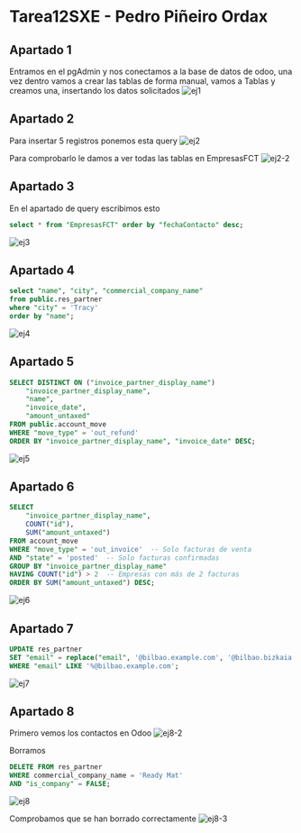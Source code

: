 # Tarea12SXE - Pedro Piñeiro Ordax

## Apartado 1

Entramos en el pgAdmin y nos conectamos a la base de datos de odoo, una vez dentro vamos a crear las tablas de forma manual, vamos a Tablas y creamos una, insertando los datos solicitados
![ej1](imgs/ej1.png)

## Apartado 2

Para insertar 5 registros ponemos esta query
![ej2](imgs/ej2.png)

Para comprobarlo le damos a ver todas las tablas en EmpresasFCT
![ej2-2](imgs/ej2-2.png)

## Apartado 3

En el apartado de query escribimos esto
```sql
select * from "EmpresasFCT" order by "fechaContacto" desc;
```
![ej3](imgs/ej3.png)

## Apartado 4

```sql
select "name", "city", "commercial_company_name" 
from public.res_partner 
where "city" = 'Tracy'
order by "name";
```
![ej4](imgs/ej4.png)

## Apartado 5

```sql
SELECT DISTINCT ON ("invoice_partner_display_name") 
    "invoice_partner_display_name", 
    "name", 
    "invoice_date", 
    "amount_untaxed"
FROM public.account_move
WHERE "move_type" = 'out_refund'
ORDER BY "invoice_partner_display_name", "invoice_date" DESC;
```
![ej5](imgs/ej5.png)

## Apartado 6

```sql
SELECT 
    "invoice_partner_display_name", 
    COUNT("id"), 
    SUM("amount_untaxed")
FROM account_move
WHERE "move_type" = 'out_invoice'  -- Solo facturas de venta
AND "state" = 'posted'  -- Solo facturas confirmadas
GROUP BY "invoice_partner_display_name"
HAVING COUNT("id") > 2  -- Empresas con más de 2 facturas
ORDER BY SUM("amount_untaxed") DESC;
```
![ej6](imgs/ej6.png)

## Apartado 7

```sql
UPDATE res_partner
SET "email" = replace("email", '@bilbao.example.com', '@bilbao.bizkaia.eus')
WHERE "email" LIKE '%@bilbao.example.com';
```
![ej7](imgs/ej7.png)

## Apartado 8

Primero vemos los contactos en Odoo
![ej8-2](imgs/ej8-2.png)

Borramos 
```sql
DELETE FROM res_partner
WHERE commercial_company_name = 'Ready Mat'
AND "is_company" = FALSE;
```
![ej8](imgs/ej8.png)

Comprobamos que se han borrado correctamente
![ej8-3](imgs/ej8-3.png)

